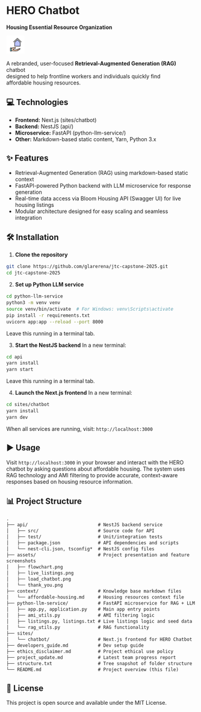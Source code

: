 # HERO Chatbot  
**Housing Essential Resource Organization**

<img src="purple_house.png" alt="HERO Favicon" width="48" />

A rebranded, user-focused **Retrieval-Augmented Generation (RAG)** chatbot  
designed to help frontline workers and individuals quickly find  
affordable housing resources.



## 💻 Technologies

* **Frontend:** Next.js (sites/chatbot)
* **Backend:** NestJS (api/)
* **Microservice:** FastAPI (python-llm-service/)
* **Other:** Markdown-based static content, Yarn, Python 3.x

## ✨ Features

* Retrieval-Augmented Generation (RAG) using markdown-based static context  
* FastAPI-powered Python backend with LLM microservice for response generation  
* Real-time data access via Bloom Housing API (Swagger UI) for live housing listings  
* Modular architecture designed for easy scaling and seamless integration  

## 🛠️ Installation

1. **Clone the repository**
```bash
git clone https://github.com/glarerena/jtc-capstone-2025.git
cd jtc-capstone-2025
```

2. **Set up Python LLM service**
```bash
cd python-llm-service
python3 -m venv venv
source venv/bin/activate  # For Windows: venv\Scripts\activate
pip install -r requirements.txt
uvicorn app:app --reload --port 8000
```
Leave this running in a terminal tab.

3. **Start the NestJS backend**
In a new terminal:
```bash
cd api
yarn install
yarn start
```
Leave this running in a terminal tab.

4. **Launch the Next.js frontend**
In a new terminal:
```bash
cd sites/chatbot
yarn install
yarn dev
```
When all services are running, visit: `http://localhost:3000`

## ▶️ Usage

Visit `http://localhost:3000` in your browser and interact with the HERO chatbot by asking questions about affordable housing. The system uses RAG technology and AMI filtering to provide accurate, context-aware responses based on housing resource information.


## 📊 Project Structure

```
.
├── api/                          # NestJS backend service
│   ├── src/                      # Source code for API
│   ├── test/                     # Unit/integration tests
│   ├── package.json              # API dependencies and scripts
│   └── nest-cli.json, tsconfig*  # NestJS config files
├── assets/                       # Project presentation and feature screenshots
│   ├── flowchart.png
│   ├── live_listings.png
│   ├── load_chatbot.png
│   └── thank_you.png
├── context/                      # Knowledge base markdown files
│   └── affordable-housing.md     # Housing resources context file
├── python-llm-service/           # FastAPI microservice for RAG + LLM
│   ├── app.py, application.py    # Main app entry points
│   ├── ami_utils.py              # AMI filtering logic
│   ├── listings.py, listings.txt # Live listings logic and seed data
│   └── rag_utils.py              # RAG functionality
├── sites/
│   └── chatbot/                  # Next.js frontend for HERO Chatbot
├── developers_guide.md           # Dev setup guide
├── ethics_disclaimer.md          # Project ethical use policy
├── project_update.md             # Latest team progress report
├── structure.txt                 # Tree snapshot of folder structure
└── README.md                     # Project overview (this file)
```


## 📄 License

This project is open source and available under the MIT License.
